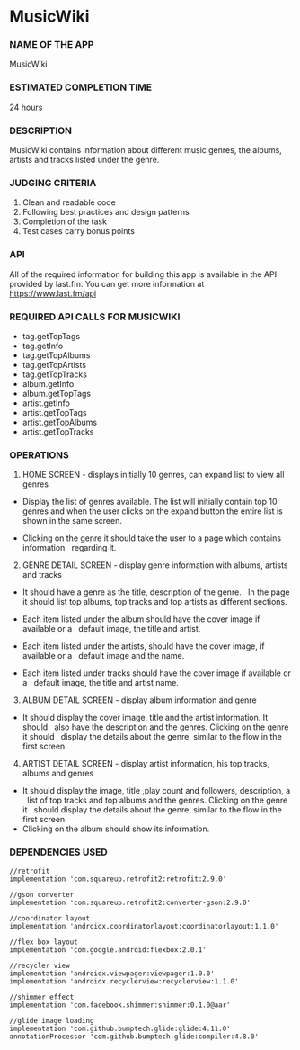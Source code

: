 # MusicWiki

### NAME OF THE APP
MusicWiki

### ESTIMATED COMPLETION TIME
24 hours

### DESCRIPTION

MusicWiki contains information about different music genres,
the albums, artists and tracks listed under the genre.

### JUDGING CRITERIA

1. Clean and readable code
2. Following best practices and design patterns
3. Completion of the task
4. Test cases carry bonus points

### API

All of the required information for building this app is available in the API provided by last.fm.
You can get more information at https://www.last.fm/api

### REQUIRED API CALLS FOR MUSICWIKI

- tag.getTopTags 
- tag.getInfo
- tag.getTopAlbums
- tag.getTopArtists
- tag.getTopTracks
- album.getInfo
- album.getTopTags
- artist.getInfo
- artist.getTopTags
- artist.getTopAlbums
- artist.getTopTracks

### OPERATIONS

1. HOME SCREEN - displays initially 10 genres, can expand list to view all genres

- Display the list of genres available. The list will initially contain top 10 genres and when
  the user clicks on the expand button the entire list is shown in the same screen.

- Clicking on the genre it should take the user to a page which contains information
  regarding it.

2. GENRE DETAIL SCREEN - display genre information with albums, artists and tracks

- It should have a genre as the title, description of the genre. 
  In the page it should list top albums, top tracks and top artists as different sections.

- Each item listed under the album should have the cover image if available or a
  default image, the title and artist.

- Each item listed under the artists, should have the cover image, if available or a
  default image and the name.

- Each item listed under tracks should have the cover image if available or a
  default image, the title and artist name.

3. ALBUM DETAIL SCREEN - display album information and genre

- It should display the cover image, title and the artist information. It should
  also have the description and the genres. Clicking on the genre it should
  display the details about the genre, similar to the flow in the first screen.

4. ARTIST DETAIL SCREEN - display artist information, his top tracks, albums and genres

- It should display the image, title ,play count and followers, description, a
  list of top tracks and top albums and the genres. Clicking on the genre it
  should display the details about the genre, similar to the flow in the first screen.
    
- Clicking on the album should show its information.

### DEPENDENCIES USED

    //retrofit
    implementation 'com.squareup.retrofit2:retrofit:2.9.0'

    //gson converter
    implementation 'com.squareup.retrofit2:converter-gson:2.9.0'

    //coordinator layout
    implementation 'androidx.coordinatorlayout:coordinatorlayout:1.1.0'

    //flex box layout
    implementation 'com.google.android:flexbox:2.0.1'

    //recycler view
    implementation 'androidx.viewpager:viewpager:1.0.0'
    implementation 'androidx.recyclerview:recyclerview:1.1.0'

    //shimmer effect
    implementation 'com.facebook.shimmer:shimmer:0.1.0@aar'

    //glide image loading
    implementation 'com.github.bumptech.glide:glide:4.11.0'
    annotationProcessor 'com.github.bumptech.glide:compiler:4.8.0'
